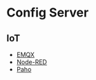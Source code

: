# Config Server

## IoT

- [EMQX](https://www.emqx.com/en)
- [Node-RED](https://nodered.org/)
- [Paho](https://www.eclipse.org/paho/)

## 


<!--stackedit_data:
eyJoaXN0b3J5IjpbLTU3MTE4MDQ0M119
-->